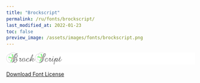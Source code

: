 ```yaml
---
title: "Brockscript"
permalink: /ru/fonts/brockscript/
last_modified_at: 2022-01-23
toc: false
preview_image: /assets/images/fonts/brockscript.png
---
```

![Brockscript](/assets/images/fonts/brockscript.png)

[Download Font License](https://github.com/inkstitch/inkstitch/tree/main/fonts/Brockscript/LICENSE)
